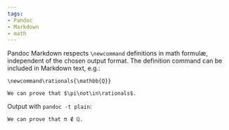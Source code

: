 ```yaml
---
tags:
- Pandoc
- Markdown
- math
---
```


Pandoc Markdown respects `\newcommand` definitions in math formulæ,
independent of the chosen output format. The definition command can be
included in Markdown text, e.g.:

    \newcommand\rationals{\mathbb{Q}}

    We can prove that $\pi\not\in\rationals$.

Output with `pandoc -t plain`:

    We can prove that π ∉ ℚ.
